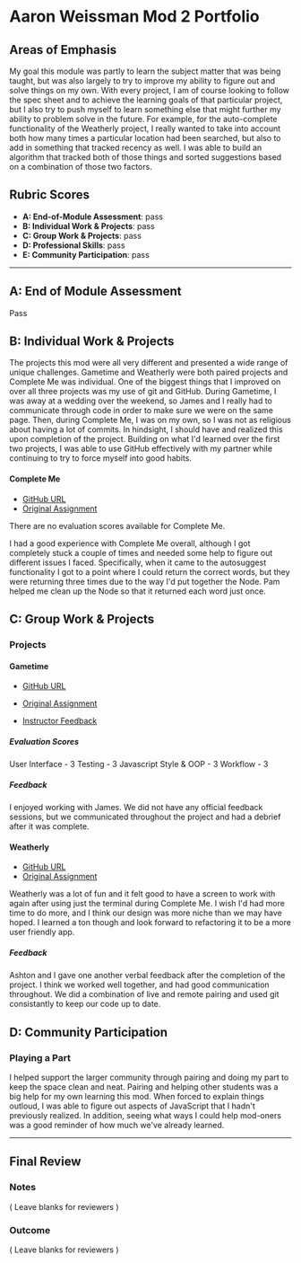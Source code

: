 # Aaron Weissman Mod 2 Portfolio

## Areas of Emphasis

My goal this module was partly to learn the subject matter that was being taught, but was also largely to try to improve my ability to figure out and solve things on my own. With every project, I am of course looking to follow the spec sheet and to achieve the learning goals of that particular project, but I also try to push myself to learn something else that might further my ability to problem solve in the future. For example, for the auto-complete functionality of the Weatherly project, I really wanted to take into account both how many times a particular location had been searched, but also to add in something that tracked recency as well. I was able to build an algorithm that tracked both of those things and sorted suggestions based on a combination of those two factors.

## Rubric Scores

* **A: End-of-Module Assessment**: pass
* **B: Individual Work & Projects**: pass
* **C: Group Work & Projects**: pass
* **D: Professional Skills**: pass
* **E: Community Participation**: pass

-----------------------

## A: End of Module Assessment

Pass


## B: Individual Work & Projects

The projects this mod were all very different and presented a wide range of unique challenges. Gametime and Weatherly were both paired projects and Complete Me was individual. One of the biggest things that I improved on over all three projects was my use of git and GitHub. During Gametime, I was away at a wedding over the weekend, so James and I really had to communicate through code in order to make sure we were on the same page. Then, during Complete Me, I was on my own, so I was not as religious about having a lot of commits. In hindsight, I should have and realized this upon completion of the project. Building on what I'd learned over the first two projects, I was able to use GitHub effectively with my partner while continuing to try to force myself into good habits.

#### Complete Me

* [GitHub URL](https://github.com/aweissman11/complete-me)
* [Original Assignment](http://frontend.turing.io/projects/complete-me.html)

There are no evaluation scores available for Complete Me. 

I had a good experience with Complete Me overall, although I got completely stuck a couple of times and needed some help to figure out different issues I faced. Specifically, when it came to the autosuggest functionality I got to a point where I could return the correct words, but they were returning three times due to the way I'd put together the Node. Pam helped me clean up the Node so that it returned each word just once.


## C: Group Work & Projects

### Projects

#### Gametime

* [GitHub URL](https://github.com/aweissman11/game-time)

* [Original Assignment](http://frontend.turing.io/projects/game-time.html)

* [Instructor Feedback](https://github.com/turingschool/front-end-submissions-public/blob/master/1806/mod-2/game-time/james-aaron.md)

##### Evaluation Scores
User Interface - 3
Testing - 3
Javascript Style & OOP - 3
Workflow - 3

##### Feedback
I enjoyed working with James. We did not have any official feedback sessions, but we communicated throughout the project and had a debrief after it was complete. 

#### Weatherly

* [GitHub URL](https://github.com/aweissman11/weatherly)
* [Original Assignment](http://frontend.turing.io/projects/weathrly.html)

Weatherly was a lot of fun and it felt good to have a screen to work with again after using just the terminal during Complete Me. I wish I'd had more time to do more, and I think our design was more niche than we may have hoped. I learned a ton though and look forward to refactoring it to be a more user friendly app.

##### Feedback
Ashton and I gave one another verbal feedback after the completion of the project. I think we worked well together, and had good communication throughout. We did a combination of live and remote pairing and used git consistantly to keep our code up to date.

## D: Community Participation

### Playing a Part
I helped support the larger community through pairing and doing my part to keep the space clean and neat. Pairing and helping other students was a big help for my own learning this mod. When forced to explain things outloud, I was able to figure out aspects of JavaScript that I hadn't previously realized. In addition, seeing what ways I could help mod-oners was a good reminder of how much we've already learned.

------------------

## Final Review

### Notes

( Leave blanks for reviewers )

### Outcome

( Leave blanks for reviewers )
